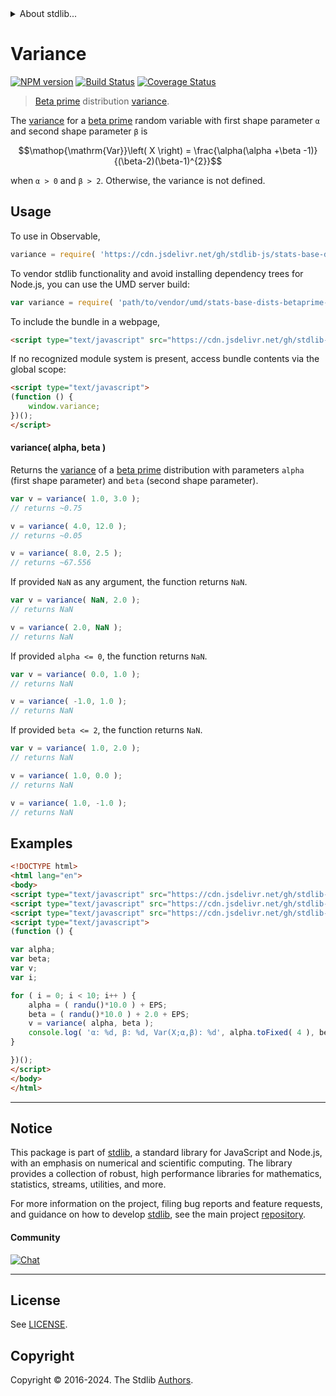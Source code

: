 <!--

@license Apache-2.0

Copyright (c) 2018 The Stdlib Authors.

Licensed under the Apache License, Version 2.0 (the "License");
you may not use this file except in compliance with the License.
You may obtain a copy of the License at

   http://www.apache.org/licenses/LICENSE-2.0

Unless required by applicable law or agreed to in writing, software
distributed under the License is distributed on an "AS IS" BASIS,
WITHOUT WARRANTIES OR CONDITIONS OF ANY KIND, either express or implied.
See the License for the specific language governing permissions and
limitations under the License.

-->


<details>
  <summary>
    About stdlib...
  </summary>
  <p>We believe in a future in which the web is a preferred environment for numerical computation. To help realize this future, we've built stdlib. stdlib is a standard library, with an emphasis on numerical and scientific computation, written in JavaScript (and C) for execution in browsers and in Node.js.</p>
  <p>The library is fully decomposable, being architected in such a way that you can swap out and mix and match APIs and functionality to cater to your exact preferences and use cases.</p>
  <p>When you use stdlib, you can be absolutely certain that you are using the most thorough, rigorous, well-written, studied, documented, tested, measured, and high-quality code out there.</p>
  <p>To join us in bringing numerical computing to the web, get started by checking us out on <a href="https://github.com/stdlib-js/stdlib">GitHub</a>, and please consider <a href="https://opencollective.com/stdlib">financially supporting stdlib</a>. We greatly appreciate your continued support!</p>
</details>

# Variance

[![NPM version][npm-image]][npm-url] [![Build Status][test-image]][test-url] [![Coverage Status][coverage-image]][coverage-url] <!-- [![dependencies][dependencies-image]][dependencies-url] -->

> [Beta prime][betaprime-distribution] distribution [variance][variance].

<!-- Section to include introductory text. Make sure to keep an empty line after the intro `section` element and another before the `/section` close. -->

<section class="intro">

The [variance][variance] for a [beta prime][betaprime-distribution] random variable with first shape parameter `α` and second shape parameter `β` is

<!-- <equation class="equation" label="eq:betaprime_variance" align="center" raw="\operatorname{Var}\left( X \right) = \frac{\alpha(\alpha +\beta -1)}{(\beta-2)(\beta-1)^{2}}" alt="Variance for a beta prime distribution."> -->

```math
\mathop{\mathrm{Var}}\left( X \right) = \frac{\alpha(\alpha +\beta -1)}{(\beta-2)(\beta-1)^{2}}
```

<!-- <div class="equation" align="center" data-raw-text="\operatorname{Var}\left( X \right) = \frac{\alpha(\alpha +\beta -1)}{(\beta-2)(\beta-1)^{2}}" data-equation="eq:betaprime_variance">
    <img src="https://cdn.jsdelivr.net/gh/stdlib-js/stdlib@51534079fef45e990850102147e8945fb023d1d0/lib/node_modules/@stdlib/stats/base/dists/betaprime/variance/docs/img/equation_betaprime_variance.svg" alt="Variance for a beta prime distribution.">
    <br>
</div> -->

<!-- </equation> -->

when `α > 0` and `β > 2`. Otherwise, the variance is not defined.

</section>

<!-- /.intro -->

<!-- Package usage documentation. -->



<section class="usage">

## Usage

To use in Observable,

```javascript
variance = require( 'https://cdn.jsdelivr.net/gh/stdlib-js/stats-base-dists-betaprime-variance@v0.2.1-umd/browser.js' )
```

To vendor stdlib functionality and avoid installing dependency trees for Node.js, you can use the UMD server build:

```javascript
var variance = require( 'path/to/vendor/umd/stats-base-dists-betaprime-variance/index.js' )
```

To include the bundle in a webpage,

```html
<script type="text/javascript" src="https://cdn.jsdelivr.net/gh/stdlib-js/stats-base-dists-betaprime-variance@v0.2.1-umd/browser.js"></script>
```

If no recognized module system is present, access bundle contents via the global scope:

```html
<script type="text/javascript">
(function () {
    window.variance;
})();
</script>
```

#### variance( alpha, beta )

Returns the [variance][variance] of a [beta prime][betaprime-distribution] distribution with parameters `alpha` (first shape parameter) and `beta` (second shape parameter).

```javascript
var v = variance( 1.0, 3.0 );
// returns ~0.75

v = variance( 4.0, 12.0 );
// returns ~0.05

v = variance( 8.0, 2.5 );
// returns ~67.556
```

If provided `NaN` as any argument, the function returns `NaN`.

```javascript
var v = variance( NaN, 2.0 );
// returns NaN

v = variance( 2.0, NaN );
// returns NaN
```

If provided `alpha <= 0`, the function returns `NaN`.

```javascript
var v = variance( 0.0, 1.0 );
// returns NaN

v = variance( -1.0, 1.0 );
// returns NaN
```

If provided `beta <= 2`, the function returns `NaN`.

```javascript
var v = variance( 1.0, 2.0 );
// returns NaN

v = variance( 1.0, 0.0 );
// returns NaN

v = variance( 1.0, -1.0 );
// returns NaN
```

</section>

<!-- /.usage -->

<!-- Package usage notes. Make sure to keep an empty line after the `section` element and another before the `/section` close. -->

<section class="notes">

</section>

<!-- /.notes -->

<!-- Package usage examples. -->

<section class="examples">

## Examples

<!-- eslint no-undef: "error" -->

```html
<!DOCTYPE html>
<html lang="en">
<body>
<script type="text/javascript" src="https://cdn.jsdelivr.net/gh/stdlib-js/random-base-randu@umd/browser.js"></script>
<script type="text/javascript" src="https://cdn.jsdelivr.net/gh/stdlib-js/constants-float64-eps@umd/browser.js"></script>
<script type="text/javascript" src="https://cdn.jsdelivr.net/gh/stdlib-js/stats-base-dists-betaprime-variance@v0.2.1-umd/browser.js"></script>
<script type="text/javascript">
(function () {

var alpha;
var beta;
var v;
var i;

for ( i = 0; i < 10; i++ ) {
    alpha = ( randu()*10.0 ) + EPS;
    beta = ( randu()*10.0 ) + 2.0 + EPS;
    v = variance( alpha, beta );
    console.log( 'α: %d, β: %d, Var(X;α,β): %d', alpha.toFixed( 4 ), beta.toFixed( 4 ), v.toFixed( 4 ) );
}

})();
</script>
</body>
</html>
```

</section>

<!-- /.examples -->

<!-- Section to include cited references. If references are included, add a horizontal rule *before* the section. Make sure to keep an empty line after the `section` element and another before the `/section` close. -->

<section class="references">

</section>

<!-- /.references -->

<!-- Section for related `stdlib` packages. Do not manually edit this section, as it is automatically populated. -->

<section class="related">

</section>

<!-- /.related -->

<!-- Section for all links. Make sure to keep an empty line after the `section` element and another before the `/section` close. -->


<section class="main-repo" >

* * *

## Notice

This package is part of [stdlib][stdlib], a standard library for JavaScript and Node.js, with an emphasis on numerical and scientific computing. The library provides a collection of robust, high performance libraries for mathematics, statistics, streams, utilities, and more.

For more information on the project, filing bug reports and feature requests, and guidance on how to develop [stdlib][stdlib], see the main project [repository][stdlib].

#### Community

[![Chat][chat-image]][chat-url]

---

## License

See [LICENSE][stdlib-license].


## Copyright

Copyright &copy; 2016-2024. The Stdlib [Authors][stdlib-authors].

</section>

<!-- /.stdlib -->

<!-- Section for all links. Make sure to keep an empty line after the `section` element and another before the `/section` close. -->

<section class="links">

[npm-image]: http://img.shields.io/npm/v/@stdlib/stats-base-dists-betaprime-variance.svg
[npm-url]: https://npmjs.org/package/@stdlib/stats-base-dists-betaprime-variance

[test-image]: https://github.com/stdlib-js/stats-base-dists-betaprime-variance/actions/workflows/test.yml/badge.svg?branch=v0.2.1
[test-url]: https://github.com/stdlib-js/stats-base-dists-betaprime-variance/actions/workflows/test.yml?query=branch:v0.2.1

[coverage-image]: https://img.shields.io/codecov/c/github/stdlib-js/stats-base-dists-betaprime-variance/main.svg
[coverage-url]: https://codecov.io/github/stdlib-js/stats-base-dists-betaprime-variance?branch=main

<!--

[dependencies-image]: https://img.shields.io/david/stdlib-js/stats-base-dists-betaprime-variance.svg
[dependencies-url]: https://david-dm.org/stdlib-js/stats-base-dists-betaprime-variance/main

-->

[chat-image]: https://img.shields.io/gitter/room/stdlib-js/stdlib.svg
[chat-url]: https://app.gitter.im/#/room/#stdlib-js_stdlib:gitter.im

[stdlib]: https://github.com/stdlib-js/stdlib

[stdlib-authors]: https://github.com/stdlib-js/stdlib/graphs/contributors

[umd]: https://github.com/umdjs/umd
[es-module]: https://developer.mozilla.org/en-US/docs/Web/JavaScript/Guide/Modules

[deno-url]: https://github.com/stdlib-js/stats-base-dists-betaprime-variance/tree/deno
[deno-readme]: https://github.com/stdlib-js/stats-base-dists-betaprime-variance/blob/deno/README.md
[umd-url]: https://github.com/stdlib-js/stats-base-dists-betaprime-variance/tree/umd
[umd-readme]: https://github.com/stdlib-js/stats-base-dists-betaprime-variance/blob/umd/README.md
[esm-url]: https://github.com/stdlib-js/stats-base-dists-betaprime-variance/tree/esm
[esm-readme]: https://github.com/stdlib-js/stats-base-dists-betaprime-variance/blob/esm/README.md
[branches-url]: https://github.com/stdlib-js/stats-base-dists-betaprime-variance/blob/main/branches.md

[stdlib-license]: https://raw.githubusercontent.com/stdlib-js/stats-base-dists-betaprime-variance/main/LICENSE

[betaprime-distribution]: https://en.wikipedia.org/wiki/Beta_prime_distribution

[variance]: https://en.wikipedia.org/wiki/Variance

</section>

<!-- /.links -->
